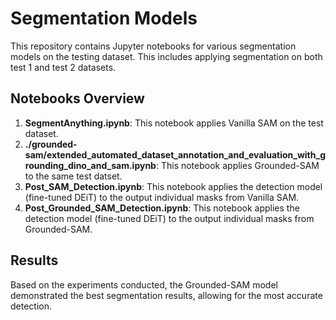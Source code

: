 # Segmentation Models

This repository contains Jupyter notebooks for various segmentation models on the testing dataset. This includes applying segmentation on both test 1 and test 2 datasets.

## Notebooks Overview

1. **SegmentAnything.ipynb**: This notebook applies Vanilla SAM on the test dataset.
2. **./grounded-sam/extended_automated_dataset_annotation_and_evaluation_with_grounding_dino_and_sam.ipynb**: This notebook applies Grounded-SAM to the same test datset.
3. **Post_SAM_Detection.ipynb**: This notebook applies the detection model (fine-tuned DEiT) to the output individual masks from Vanilla SAM.
4. **Post_Grounded_SAM_Detection.ipynb**: This notebook applies the detection model (fine-tuned DEiT) to the output individual masks from Grounded-SAM.

## Results

Based on the experiments conducted, the Grounded-SAM model demonstrated the best segmentation results, allowing for the most accurate detection.
